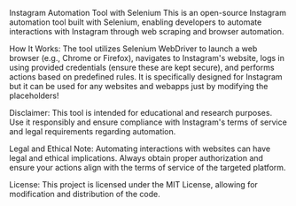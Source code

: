 Instagram Automation Tool with Selenium
This is an open-source Instagram automation tool built with Selenium, enabling developers to automate interactions with Instagram through web scraping and browser automation.

How It Works:
The tool utilizes Selenium WebDriver to launch a web browser (e.g., Chrome or Firefox), navigates to Instagram's website, logs in using provided credentials (ensure these are kept secure), and performs actions based on predefined rules. It is specifically designed for Instagram but it can be used for any websites and webapps just by modifying the placeholders!

Disclaimer:
This tool is intended for educational and research purposes. Use it responsibly and ensure compliance with Instagram's terms of service and legal requirements regarding automation.

Legal and Ethical Note:
Automating interactions with websites can have legal and ethical implications. Always obtain proper authorization and ensure your actions align with the terms of service of the targeted platform.

License:
This project is licensed under the MIT License, allowing for modification and distribution of the code.

